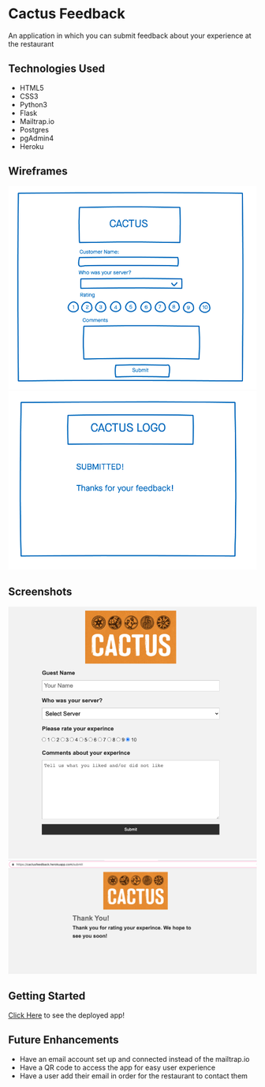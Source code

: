 # Cactus Feedback
An application in which you can submit feedback about your experience at the restaurant

## Technologies Used
- HTML5
- CSS3
- Python3
- Flask
- Mailtrap.io
- Postgres
- pgAdmin4
- Heroku

## Wireframes
![Wireframe](img/homepage.png)
![Wireframe](img/submitpage.png)

## Screenshots
![Screenshot](img/homepageScreenshot.png)
![Screenshot](img/submitpageScreenshot.png)

## Getting Started
[Click Here](https://cactusfeedback.herokuapp.com/) to see the deployed app!

## Future Enhancements
- Have an email account set up and connected instead of the mailtrap.io
- Have a QR code to access the app for easy user experience
- Have a user add their email in order for the restaurant to contact them